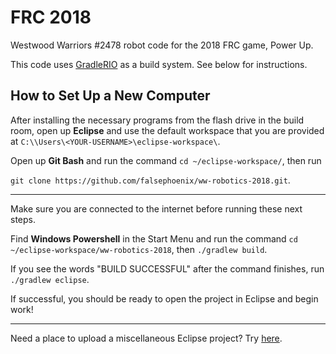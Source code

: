 # FRC 2018

Westwood Warriors #2478 robot code for the 2018 FRC game, Power Up.

This code uses [GradleRIO](https://github.com/Open-RIO/GradleRIO) as a build system. See below for instructions.

## How to Set Up a New Computer

After installing the necessary programs from the flash drive in the build room, open up **Eclipse** and use the default workspace that you are provided at `C:\\Users\<YOUR-USERNAME>\eclipse-workspace\`.

Open up **Git Bash** and run the command `cd ~/eclipse-workspace/`, then run

`git clone https://github.com/falsephoenix/ww-robotics-2018.git`.

---

Make sure you are connected to the internet before running these next steps.

Find **Windows Powershell** in the Start Menu and run the command `cd ~/eclipse-workspace/ww-robotics-2018`, then `./gradlew build`.

If you see the words "BUILD SUCCESSFUL" after the command finishes, run `./gradlew eclipse`.

If successful, you should be ready to open the project in Eclipse and begin work!

---

Need a place to upload a miscellaneous Eclipse project? Try [here](https://github.com/falsephoenix/ww-misc-2018).